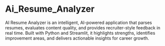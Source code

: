 # Ai_Resume_Analyzer
AI Resume Analyzer is an intelligent, AI-powered application that parses resumes, evaluates content quality, and provides recruiter-style feedback in real time. Built with Python and Streamlit, it highlights strengths, identifies improvement areas, and delivers actionable insights for career growth.  
